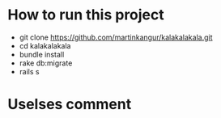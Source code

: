 # How to run this project

* git clone https://github.com/martinkangur/kalakalakala.git
* cd kalakalakala
* bundle install
* rake db:migrate
* rails s

# Uselses comment
